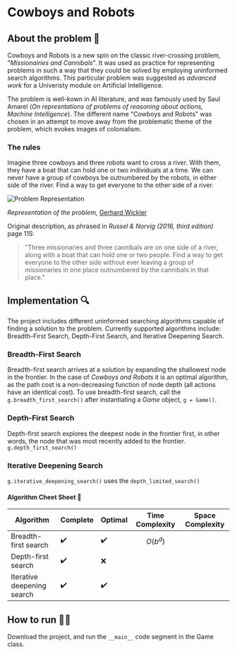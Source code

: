 # Cowboys and Robots
## About the problem 📜
Cowboys and Robots is a new spin on the classic river-crossing problem, "*Missionairies and Cannibals*". It was used as practice for representing problems in such a way that they could be solved by employing uninformed search algorithms. This particular problem was suggested as *advanced work* for a Univeristy module on Artificial Intelligence.

The problem is well-kown in AI literature, and was famously used by Saul Amarel (*On represntations of problems of reasoning about actions, Machine Intelligence*). The different name "Cowboys and Robots" was chosen in an attempt to move away from the problematic theme of the problem, which evokes images of colonialism.
### The rules 
Imagine three cowboys and three robots want to cross a river. With them, they have a boat that can hold one or two individuals at a time. We can never have a group of cowboys be outnumbered by the robots, in either side of the river. Find a way to get everyone to the other side of a river.

![Problem Representation](http://www.aiai.ed.ac.uk/~gwickler/images/mc-init-state.png "Problem Reperesentation")

*Representation of the problem,* [Gerhard Wickler](http://www.aiai.ed.ac.uk/~gwickler/missionaries.html)

Original description, as phrased in *Russel & Norvig (2016, third edition)* page 115:
> "Three missionaries and three cannibals are on one side of a river, along with a boat that can hold one or two people. Find a way to get everyone to the other side without ever leaving a group of missionaries in one place outnumbered by the cannibals in that place."

## Implementation 🔍
The project includes different uninformed searching algorithms capable of finding a solution to the problem. Currently supported algorithms include: Breadth-First Search, Depth-First Search, and Iterative Deepening Search.
### Breadth-First Search
Breadth-first search arrives at a solution by expanding the shallowest node in the frontier. In the case of *Cowboys and Robots* it is an optimal algorithm, as the path cost is a non-decreasing function of node depth (all actions have an identical cost). To use breadth-first search, call the ```g.breadth_first_search()``` after instantiating a *Game* object, ```g = Game()```.
### Depth-First Search
Depth-first search explores the deepest node in the frontier first, in other words, the node that was most recently added to the frontier. ```g.depth_first_search()```
### Iterative Deepening Search
```g.iterative_deepening_search()``` uses the ```depth_limited_search()```
#### Algorithm Cheet Sheet 📝 
Algorithm|Complete|Optimal|Time Complexity|Space Complexity
-|-|-|-|-
Breadth-first search| ✔️ | ✔️|$$O(b^d)$$
Depth-first search| ✔️|❌|
Iterative deepening search|✔️|✔️|

## How to run 🤠🤖
Download the project, and run the ```__main__``` code segment in the Game class.
